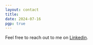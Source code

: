 ```yaml
---
layout: contact
title: 
date: 2024-07-16 
pgp: true 
---
```


Feel free to reach out to me on <a href="https://www.linkedin.com/in/reemstk/" class="highlighted">Linkedin</a>.
